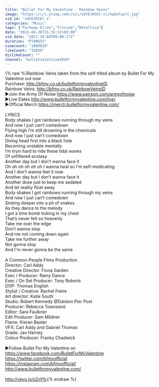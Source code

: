 ```yaml
---
title: "Bullet For My Valentine - Rainbow Veins"
image: "https:\/\/i.ytimg.com\/vi\/sUYE1RtKl-s\/hqdefault.jpg"
vid_id: "sUYE1RtKl-s"
categories: "Music"
tags: ["Parkway Drive","Trivium","Metallica"]
date: "2022-04-26T15:19:12+03:00"
vid_date: "2021-10-04T09:00:17Z"
duration: "PT4M55S"
viewcount: "1089029"
likeCount: "33850"
dislikeCount: ""
channel: "bulletvalentineVEVO"
---
```

{% raw %}Rainbow Veins taken from the self-titled album by Bullet For My Valentine out now<br />Purchase: <a rel="nofollow" target="blank" href="http://bfmv.co.uk/bulletformyvalentineID">http://bfmv.co.uk/bulletformyvalentineID</a> <br />Rainbow Veins: <a rel="nofollow" target="blank" href="http://bfmv.co.uk/RainbowVeinsID">http://bfmv.co.uk/RainbowVeinsID</a><br />►Join the Army Of Noise <a rel="nofollow" target="blank" href="https://www.patreon.com/armyofnoise">https://www.patreon.com/armyofnoise</a> <br />►Live Dates <a rel="nofollow" target="blank" href="http://www.bulletformyvalentine.com/live/">http://www.bulletformyvalentine.com/live/</a> <br />►Official Merch <a rel="nofollow" target="blank" href="https://merch.bulletformyvalentine.com/">https://merch.bulletformyvalentine.com/</a> <br /><br />LYRICS<br />Body shakes I got rainbows running through my veins<br />And now I just can’t comedown<br />Flying high I’m still drowning in the chemicals<br />And now I just can’t comedown<br />Diving head first into a black hole<br />Becoming unstable mentally<br />I’m tryin hard to ride these tidal waves<br />Of unfiltered ecstasy<br />Another day but I don’t wanna face it<br />Oh oh oh oh oh oh I wanna heal so I'm self-medicating<br />And I don’t wanna feel it now<br />Another day but I don’t wanna face it<br />Another dose just to keep me sedated<br />And let reality float away<br />Body shakes I got rainbows running through my veins<br />And now I just can’t comedown<br />Sinking deeper into a pit of snakes<br />As they dance to the melody<br />I got a time bomb ticking in my chest<br />That’s never felt so heavenly<br />Take me over the edge<br />Don’t wanna stop<br />And me not coming down again<br />Take me further away<br />Not gonna stop<br />And I'm never gonna be the same<br /><br />A Common People Films Production<br />Director: Carl Addy<br />Creative Director: Fiona Garden<br />Exec / Producer: Ramy Dance<br />Exec / On Set Producer: Tony Roberts <br />DOP: Thomas English<br />Stylist / Creative: Rachel Freire <br />Art director: Katie South <br />Studio: Robert Kennedy @Dalston Pier Post <br />Producer: Rebecca Townsend <br />Editor: Sara Faulkner <br />Edit Producer: Sam Mildner <br />Flame: Kieran Baxter <br />VFX: Carl Addy and Gabriel Thomas <br />Grade: Jax Harney <br />Colour Producer: Franky Chadwick <br /><br />►Follow Bullet For My Valentine on <br /><a rel="nofollow" target="blank" href="https://www.facebook.com/BulletForMyValentine">https://www.facebook.com/BulletForMyValentine</a> <br /><a rel="nofollow" target="blank" href="https://twitter.com/bfmvofficial">https://twitter.com/bfmvofficial</a> <br /><a rel="nofollow" target="blank" href="https://instagram.com/bfmvofficial/">https://instagram.com/bfmvofficial/</a> <br /><a rel="nofollow" target="blank" href="http://www.bulletformyvalentine.com/">http://www.bulletformyvalentine.com/</a><br /><br /><a rel="nofollow" target="blank" href="http://vevo.ly/o2nYfc">http://vevo.ly/o2nYfc</a>{% endraw %}
